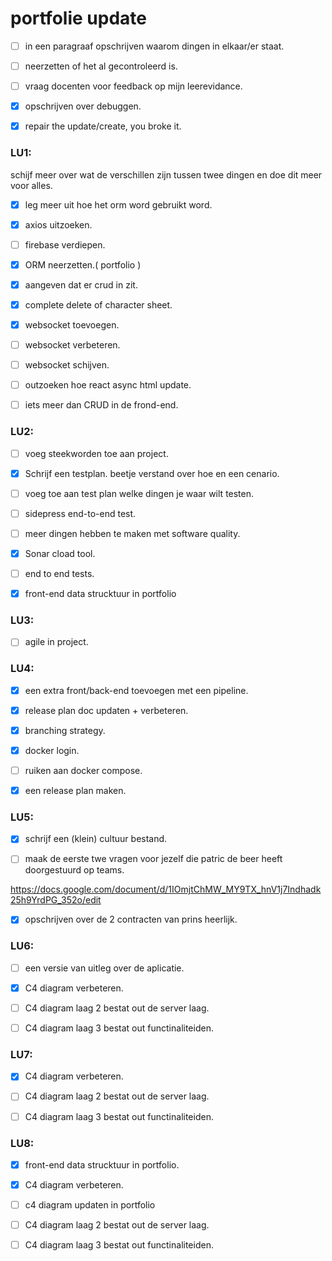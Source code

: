 # portfolie update


- [ ] in een paragraaf opschrijven waarom dingen in elkaar/er staat.

- [ ] neerzetten of het al gecontroleerd is.

- [ ] vraag docenten voor feedback op mijn leerevidance.

- [x] opschrijven over debuggen.

- [x] repair the update/create, you broke it.


### LU1:
schijf meer over wat de verschillen zijn tussen twee dingen en doe dit meer voor alles.

- [x] leg meer uit hoe het orm word gebruikt word.

- [x] axios uitzoeken.

- [ ] firebase verdiepen.

- [x] ORM neerzetten.( portfolio )

- [x] aangeven dat er crud in zit.

- [x] complete delete of character sheet.

- [x] websocket toevoegen.

- [ ] websocket verbeteren.

- [ ] websocket schijven.

- [ ] outzoeken hoe react async html update.

- [ ] iets meer dan CRUD in de frond-end.

### LU2:

- [ ] voeg steekworden toe aan project.

- [x] Schrijf een testplan. beetje verstand over hoe en een cenario.

- [ ] voeg toe aan test plan welke dingen je waar wilt testen.

- [ ] sidepress end-to-end test.

- [ ] meer dingen hebben te maken met software quality.

- [x] Sonar cload tool.

- [ ] end to end tests.

- [x] front-end data strucktuur in portfolio 

### LU3:

- [ ] agile in project.

### LU4:

- [x] een extra front/back-end toevoegen met een pipeline.

- [x] release plan doc updaten + verbeteren.

- [x] branching strategy.

- [x] docker login.

- [ ] ruiken aan docker compose.

- [x] een release plan maken.

### LU5:

- [x] schrijf een (klein) cultuur bestand.

- [ ] maak de eerste twe vragen voor jezelf die patric de beer heeft doorgestuurd op teams.

https://docs.google.com/document/d/1IOmjtChMW_MY9TX_hnV1j7Indhadk25h9YrdPG_352o/edit

- [x] opschrijven over de 2 contracten van prins heerlijk.

### LU6:

- [ ] een versie van uitleg over de aplicatie.

- [x] C4 diagram verbeteren.

- [ ] C4 diagram laag 2 bestat out de server laag.

- [ ] C4 diagram laag 3 bestat out functinaliteiden.

### LU7:

- [x] C4 diagram verbeteren.

- [ ] C4 diagram laag 2 bestat out de server laag.

- [ ] C4 diagram laag 3 bestat out functinaliteiden.

### LU8:

- [x] front-end data strucktuur in portfolio. 

- [x] C4 diagram verbeteren.

- [ ] c4 diagram updaten in portfolio

- [ ] C4 diagram laag 2 bestat out de server laag.

- [ ] C4 diagram laag 3 bestat out functinaliteiden.
